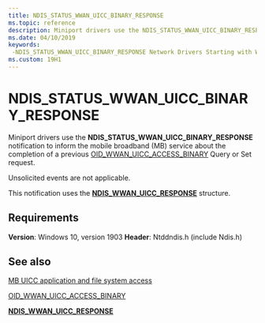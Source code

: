 ```yaml
---
title: NDIS_STATUS_WWAN_UICC_BINARY_RESPONSE
ms.topic: reference
description: Miniport drivers use the NDIS_STATUS_WWAN_UICC_BINARY_RESPONSE notification to inform the mobile broadband (MB) service about the completion of a previous OID_WWAN_UICC_ACCESS_BINARY Query request.
ms.date: 04/10/2019
keywords: 
 -NDIS_STATUS_WWAN_UICC_BINARY_RESPONSE Network Drivers Starting with Windows Vista
ms.custom: 19H1
---
```


# NDIS_STATUS_WWAN_UICC_BINARY_RESPONSE

Miniport drivers use the **NDIS_STATUS_WWAN_UICC_BINARY_RESPONSE** notification to inform the mobile broadband (MB) service about the completion of a previous [OID_WWAN_UICC_ACCESS_BINARY](oid-wwan-uicc-access-binary.md) Query or Set request.

Unsolicited events are not applicable.

This notification uses the [**NDIS_WWAN_UICC_RESPONSE**](/windows-hardware/drivers/ddi/ndiswwan/ns-ndiswwan-_ndis_wwan_uicc_response) structure.

## Requirements

**Version**: Windows 10, version 1903
**Header**: Ntddndis.h (include Ndis.h)

## See also

[MB UICC application and file system access](mb-uicc-application-and-file-system-access.md)

[OID_WWAN_UICC_ACCESS_BINARY](oid-wwan-uicc-access-binary.md)

[**NDIS_WWAN_UICC_RESPONSE**](/windows-hardware/drivers/ddi/ndiswwan/ns-ndiswwan-_ndis_wwan_uicc_response)
